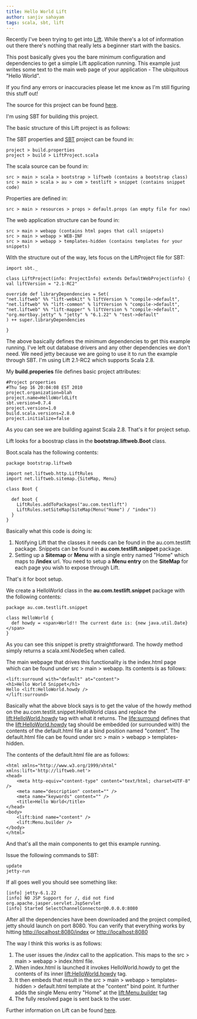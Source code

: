 ```yaml
---
title: Hello World Lift
author: sanjiv sahayam
tags: scala, sbt, lift
---
```


Recently I've been trying to get into [Lift](http://liftweb.net). While there's a lot of information out there there's nothing that really lets a beginner start with the basics.

This post basically gives you the bare minimum configuration and dependencies to get a simple Lift application running. This example just writes some text to the main web page of your application - The ubiquitous "Hello World".

If you find any errors or inaccuracies please let me know as I'm still figuring this stuff out!

The source for this project can be found [here](http://github.com/ssanj/HelloWorldLift).

I'm using SBT for building this project.

The basic structure of this Lift project is as follows:

The SBT properties and [SBT](http://code.google.com/p/simple-build-tool) project can be found in:

```
project > build.properties
project > build > LiftProject.scala
```

The scala source can be found in:

```
src > main > scala > bootstrap > liftweb (contains a bootstrap class)
src > main > scala > au > com > testlift > snippet (contains snippet code)
```

Properties are defined in:

```
src > main > resources > props > default.props (an empty file for now)
```

The web application structure can be found in:

```
src > main > webapp (contains html pages that call snippets)
src > main > webapp > WEB-INF
src > main > webapp > templates-hidden (contains templates for your snippets)
```

With the structure out of the way, lets focus on the LiftProject file for SBT:

```{.scala}
import sbt._
 
class LiftProject(info: ProjectInfo) extends DefaultWebProject(info) {
val liftVersion = "2.1-RC2"
 
override def libraryDependencies = Set(
"net.liftweb" %% "lift-webkit" % liftVersion % "compile->default",
"net.liftweb" %% "lift-common" % liftVersion % "compile->default",
"net.liftweb" %% "lift-mapper" % liftVersion % "compile->default",
"org.mortbay.jetty" % "jetty" % "6.1.22" % "test->default"
) ++ super.libraryDependencies
 
}
```

The above basically defines the minimum dependencies to get this example running. I've left out database drivers and any other dependencies we don't need. We need jetty because we are going to use it to run the example through SBT. I'm using Lift 2.1-RC2 which supports Scala 2.8.

My __build.properies__ file defines basic project attributes:

```
#Project properties
#Thu Sep 16 20:04:08 EST 2010
project.organization=blah
project.name=HelloWorldLift
sbt.version=0.7.4
project.version=1.0
build.scala.versions=2.8.0
project.initialize=false
```

As you can see we are building against Scala 2.8. That's it for project setup.

Lift looks for a boostrap class in the __bootstrap.liftweb.Boot__ class.

Boot.scala has the following contents:


```{.scala}
package bootstrap.liftweb
 
import net.liftweb.http.LiftRules
import net.liftweb.sitemap.{SiteMap, Menu}
 
class Boot {
 
  def boot {
    LiftRules.addToPackages("au.com.testlift")
    LiftRules.setSiteMap(SiteMap(Menu("Home") / "index"))
  }
}
```

Basically what this code is doing is:

1. Notifying Lift that the classes it needs can be found in the au.com.testlift package. Snippets can be found in __au.com.testlift.snippet__ package.
2. Setting up a __Sitemap__ or __Menu__ with a single entry named "Home" which maps to __/index__ url. You need to setup a __Menu entry__ on the __SiteMap__ for each page you wish to expose through Lift.

That's it for boot setup.

We create a HelloWorld class in the __au.com.testlift.snippet__ package with the following contents:

```{.scala}
package au.com.testlift.snippet
 
class HelloWorld {
  def howdy = <span>World!! The current date is: {new java.util.Date}</span>
}
```

As you can see this snippet is pretty straightforward. The howdy method simply returns a scala.xml.NodeSeq when called.

The main webpage that drives this functionality is the index.html page which can be found under src > main > webapp. Its contents is as follows:

```{.xml}
<lift:surround with="default" at="content">
<h1>Hello World Snippet</h1>
Hello <lift:HelloWorld.howdy />
</lift:surround>
```

Basically what the above block says is to get the value of the howdy method on the au.com.testlit.snippet.HelloWorld class and replace the <lift:HelloWorld.howdy> tag with what it returns. The <life:surround> defines that the <lift:HelloWorld.howdy> tag should be embedded (or surrounded with) the contents of the default.html file at a bind position named "content". The default.html file can be found under src > main > webapp > templates-hidden.

The contents of the default.html file are as follows:

```{.html}
<html xmlns="http://www.w3.org/1999/xhtml" xmlns:lift='http://liftweb.net'>
<head>
    <meta http-equiv="content-type" content="text/html; charset=UTF-8" />
    <meta name="description" content="" />
    <meta name="keywords" content="" />
    <title>Hello World</title>
</head>
<body>
    <lift:bind name="content" />
    <lift:Menu.builder />    
</body>
</html>
```

And that's all the main components to get this example running.

Issue the following commands to SBT:

```
update
jetty-run
```
If all goes well you should see something like:

```
[info] jetty-6.1.22
[info] NO JSP Support for /, did not find org.apache.jasper.servlet.JspServlet
[info] Started SelectChannelConnector@0.0.0.0:8080
```

After all the dependencies have been downloaded and the project compiled, jetty should launch on port 8080. You can verify that everything works by hitting [http://localhost:8080/index](http://localhost:8080/index) or [http://localhost:8080](http://localhost:8080)

The way I think this works is as follows:

1. The user issues the _/index_ call to the application. This maps to the src > main > webapp > index.html file.
2. When index.html is launched it invokes HelloWorld.howdy to get the contents of its inner <lift:HelloWorld.howdy> tag.
3. It then embeds that result in the src > main > webapp > templates-hidden > default.html template at the "content" bind point. It further adds the single Menu entry "Home" at the <lift:Menu.builder> tag
4. The fully resolved page is sent back to the user.

Further information on Lift can be found [here](http://www.assembla.com/wiki/show/liftweb).
